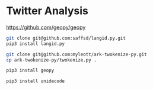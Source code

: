 # Twitter Analysis

https://github.com/geopy/geopy

```bash
git clone git@github.com:saffsd/langid.py.git
pip3 install langid.py

git clone git@github.com:myleott/ark-twokenize-py.git
cp ark-twokenize-py/twokenize.py .

pip3 install geopy

pip3 install unidecode
```
